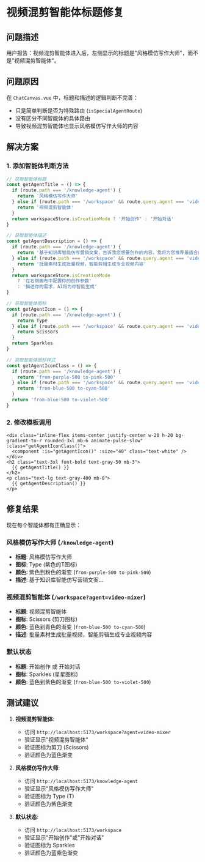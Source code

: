 # 视频混剪智能体标题修复

## 问题描述

用户报告：视频混剪智能体进入后，左侧显示的标题是"风格模仿写作大师"，而不是"视频混剪智能体"。

## 问题原因

在 `ChatCanvas.vue` 中，标题和描述的逻辑判断不完善：
- 只是简单判断是否为特殊路由 (`isSpecialAgentRoute`)
- 没有区分不同智能体的具体路由
- 导致视频混剪智能体也显示风格模仿写作大师的内容

## 解决方案

### 1. 添加智能体判断方法

```typescript
// 获取智能体标题
const getAgentTitle = () => {
  if (route.path === '/knowledge-agent') {
    return '风格模仿写作大师'
  } else if (route.path === '/workspace' && route.query.agent === 'video-mixer') {
    return '视频混剪智能体'
  }
  return workspaceStore.isCreationMode ? '开始创作' : '开始对话'
}

// 获取智能体描述
const getAgentDescription = () => {
  if (route.path === '/knowledge-agent') {
    return '基于知识库智能仿写营销文案，告诉我您想要创作的内容，我将为您推荐最适合的写作风格'
  } else if (route.path === '/workspace' && route.query.agent === 'video-mixer') {
    return '批量素材生成批量视频，智能剪辑生成专业视频内容'
  }
  return workspaceStore.isCreationMode 
    ? '在右侧画布中配置你的创作参数' 
    : '描述你的需求，AI将为你智能生成'
}

// 获取智能体图标
const getAgentIcon = () => {
  if (route.path === '/knowledge-agent') {
    return Type
  } else if (route.path === '/workspace' && route.query.agent === 'video-mixer') {
    return Scissors
  }
  return Sparkles
}

// 获取智能体图标样式
const getAgentIconClass = () => {
  if (route.path === '/knowledge-agent') {
    return 'from-purple-500 to-pink-500'
  } else if (route.path === '/workspace' && route.query.agent === 'video-mixer') {
    return 'from-blue-500 to-cyan-500'
  }
  return 'from-blue-500 to-violet-500'
}
```

### 2. 修改模板调用

```vue
<div class="inline-flex items-center justify-center w-20 h-20 bg-gradient-to-r rounded-3xl mb-6 animate-pulse-slow" :class="getAgentIconClass()">
  <component :is="getAgentIcon()" :size="40" class="text-white" />
</div>
<h2 class="text-3xl font-bold text-gray-50 mb-3">
  {{ getAgentTitle() }}
</h2>
<p class="text-lg text-gray-400 mb-8">
  {{ getAgentDescription() }}
</p>
```

## 修复结果

现在每个智能体都有正确显示：

### 风格模仿写作大师 (`/knowledge-agent`)
- **标题**: 风格模仿写作大师
- **图标**: Type (紫色的T图标)
- **颜色**: 紫色到粉色的渐变 (`from-purple-500 to-pink-500`)
- **描述**: 基于知识库智能仿写营销文案...

### 视频混剪智能体 (`/workspace?agent=video-mixer`)
- **标题**: 视频混剪智能体
- **图标**: Scissors (剪刀图标)
- **颜色**: 蓝色到青色的渐变 (`from-blue-500 to-cyan-500`)
- **描述**: 批量素材生成批量视频，智能剪辑生成专业视频内容

### 默认状态
- **标题**: 开始创作 或 开始对话
- **图标**: Sparkles (星星图标)
- **颜色**: 蓝色到紫色的渐变 (`from-blue-500 to-violet-500`)

## 测试建议

1. **视频混剪智能体**:
   - 访问 `http://localhost:5173/workspace?agent=video-mixer`
   - 验证显示"视频混剪智能体"
   - 验证图标为剪刀 (Scissors)
   - 验证颜色为蓝色渐变

2. **风格模仿写作大师**:
   - 访问 `http://localhost:5173/knowledge-agent`
   - 验证显示"风格模仿写作大师"
   - 验证图标为 Type (T)
   - 验证颜色为紫色渐变

3. **默认状态**:
   - 访问 `http://localhost:5173/workspace`
   - 验证显示"开始创作"或"开始对话"
   - 验证图标为 Sparkles
   - 验证颜色为蓝紫色渐变
